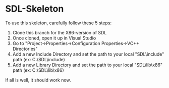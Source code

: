 SDL-Skeleton
============

To use this skeleton, carefully follow these 5 steps:

1. Clone this branch for the X86-version of SDL
2. Once cloned, open it up in Visual Studio
3. Go to "Project->Properties->Configuration Properties->VC++ Directories"
4. Add a new Include Directory and set the path to your local "SDL\include" path (ex: C:\SDL\include)
5. Add a new Library Directory and set the path to your local "SDL\lib\x86" path (ex: C:\SDL\lib\x86)

If all is well, it should work now.
